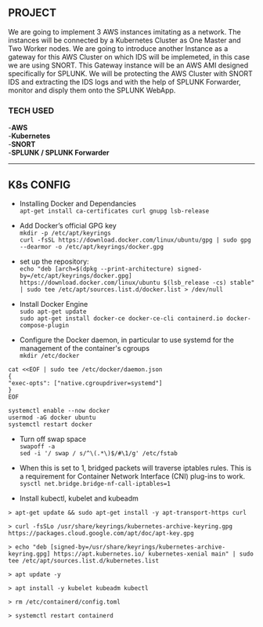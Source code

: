 ## PROJECT 

We are going to implement 3 AWS instances imitating as a network. The instances will be connected by a Kubernetes Cluster as One Master and Two Worker nodes.
We are going to introduce another Instance as a gateway for this AWS Cluster on which IDS will be implemeted, in this case we are using SNORT.
This Gateway instance will be an AWS AMI designed specifically for SPLUNK.
We will be protecting the AWS Cluster with SNORT IDS and extracting the IDS logs and with the help of SPLUNK Forwarder, monitor and disply them onto the SPLUNK WebApp.



### TECH USED

-**AWS** </br>
-**Kubernetes** </br>
-**SNORT** </br>
-**SPLUNK / SPLUNK Forwarder** </br>

__________________________________________________

## K8s CONFIG

- Installing Docker and Dependancies </br>
``apt-get install ca-certificates curl gnupg lsb-release``

- Add Docker’s official GPG key </br>
``mkdir -p /etc/apt/keyrings`` </br>
``curl -fsSL https://download.docker.com/linux/ubuntu/gpg | sudo gpg --dearmor -o /etc/apt/keyrings/docker.gpg``

- set up the repository: </br>
``echo "deb [arch=$(dpkg --print-architecture) signed-by=/etc/apt/keyrings/docker.gpg] https://download.docker.com/linux/ubuntu $(lsb_release -cs) stable" | sudo tee /etc/apt/sources.list.d/docker.list > /dev/null``


- Install Docker Engine </br>
``sudo apt-get update`` </br>
``sudo apt-get install docker-ce docker-ce-cli containerd.io docker-compose-plugin``

- Configure the Docker daemon, in particular to use systemd for the management of
the container's cgroups </br>
``mkdir /etc/docker``  </br>
```
cat <<EOF | sudo tee /etc/docker/daemon.json
{
"exec-opts": ["native.cgroupdriver=systemd"]
}
EOF
``` 
``systemctl enable --now docker`` </br>
``usermod -aG docker ubuntu`` </br>
``systemctl restart docker``  </br>

- Turn off swap space </br>
``swapoff -a``  </br>
``sed -i '/ swap / s/^\(.*\)$/#\1/g' /etc/fstab``

- When this is set to 1, bridged packets will traverse iptables rules. This is a requirement for Container Network Interface (CNI) plug-ins to work. </br>
``sysctl net.bridge.bridge-nf-call-iptables=1``

- Install kubectl, kubelet and kubeadm </br>
```
> apt-get update && sudo apt-get install -y apt-transport-https curl

> curl -fsSLo /usr/share/keyrings/kubernetes-archive-keyring.gpg https://packages.cloud.google.com/apt/doc/apt-key.gpg

> echo "deb [signed-by=/usr/share/keyrings/kubernetes-archive-keyring.gpg] https://apt.kubernetes.io/ kubernetes-xenial main" | sudo tee /etc/apt/sources.list.d/kubernetes.list

> apt update -y

> apt install -y kubelet kubeadm kubectl

> rm /etc/containerd/config.toml

> systemctl restart containerd

```
